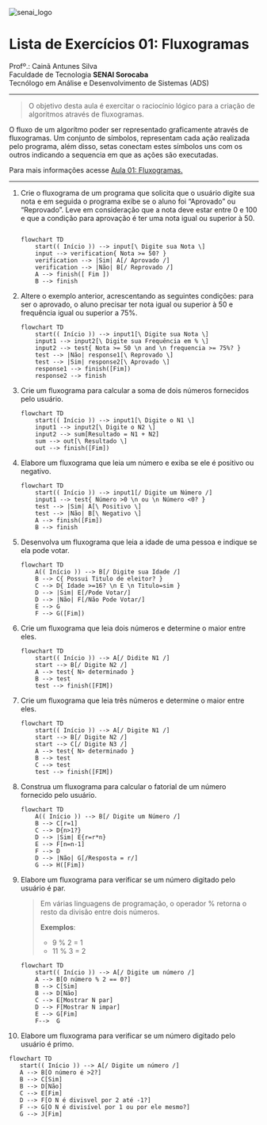 ![senai_logo](https://transparencia.sp.senai.br/Content/img/logo-senai.png)

# Lista de Exercícios 01: Fluxogramas

Profº.: Cainã Antunes Silva  
Faculdade de Tecnologia **SENAI Sorocaba**  
Tecnólogo em Análise e Desenvolvimento de Sistemas (ADS)
___


> O objetivo desta aula é exercitar o raciocínio lógico para a criação de algoritmos através de fluxogramas.  

O fluxo de um algorítmo poder ser representado graficamente através de fluxogramas. Um conjunto de símbolos, representam cada ação realizada pelo programa, além disso, setas conectam estes símbolos uns com os outros indicando a sequencia em que as ações são executadas.

Para mais informações acesse [Aula 01: Fluxogramas.](https://www.notion.so/cainaantunes/Aula-01-Fluxogramas-188bde521b3b80de90f7dbd9407af71e)

***

1. Crie o fluxograma de um programa que solicita que o usuário digite sua nota e em seguida o programa exibe se o aluno foi “Aprovado” ou “Reprovado”. Leve em consideração que a nota deve estar entre 0 e 100 e que a condição para aprovação é ter uma nota igual ou superior à 50.
   
    ```mermaid
   
    flowchart TD
        start(( Início )) --> input[\ Digite sua Nota \]
        input --> verification{ Nota >= 50? }
        verification --> |Sim| A[/ Aprovado /]
        verification --> |Não| B[/ Reprovado /]
        A --> finish([ Fim ])
        B --> finish
    ```
   
2. Altere o exemplo anterior, acrescentando as seguintes condições: para ser o aprovado, o aluno precisar ter nota igual ou superior à 50 e frequência igual ou superior a 75%.
   
   ```mermaid
   flowchart TD
       start(( Início )) --> input1[\ Digite sua Nota \]
       input1 --> input2[\ Digite sua Frequência em % \]
       input2 --> test{ Nota >= 50 \n and \n frequencia >= 75%? }
       test --> |Não| response1[\ Reprovado \]
       test --> |Sim| response2[\ Aprovado \]
       response1 --> finish([Fim])
       response2 --> finish
   ```
   
3. Crie um fluxograma para calcular a soma de dois números fornecidos pelo usuário.
   
   ```mermaid
   flowchart TD
       start(( Início )) --> input1[\ Digite o N1 \]
       input1 --> input2[\ Digite o N2 \]
       input2 --> sum[Resultado = N1 + N2]
       sum --> out[\ Resultado \]
       out --> finish([Fim])
   ```
   
4. Elabore um fluxograma que leia um número e exiba se ele é positivo ou negativo.
   
   ```mermaid
   flowchart TD
       start(( Início )) --> input1[/ Digite um Número /]
       input1 --> test{ Número >0 \n ou \n Número <0? }
       test --> |Sim| A[\ Positivo \]
       test --> |Não| B[\ Negativo \]
       A --> finish([Fim])
       B --> finish
   ```
   
5. Desenvolva um fluxograma que leia a idade de uma pessoa e indique se ela pode votar.
   
   ```mermaid
   flowchart TD
       A(( Início )) --> B[/ Digite sua Idade /]
       B --> C{ Possui Titulo de eleitor? }
       C --> D{ Idade >=16? \n E \n Titulo=sim }
       D --> |Sim| E[/Pode Votar/]
       D --> |Não| F[/Não Pode Votar/]
       E --> G
       F --> G([Fim])
   ```
   
6. Crie um fluxograma que leia dois números e determine o maior entre eles.
   
   ```mermaid
   flowchart TD
       start(( Início )) --> A[/ Didite N1 /]
       start --> B[/ Digite N2 /]
       A --> test{ N> determinado }
       B --> test
       test --> finish([FIM])
   ```
   
7. Crie um fluxograma que leia três números e determine o maior entre eles.
   
   ```mermaid
   flowchart TD
       start(( Início )) --> A[/ Digite N1 /]
       start --> B[/ Digite N2 /]
       start --> C[/ Digite N3 /]
       A --> test{ N> determinado }
       B --> test
       C --> test
       test --> finish([FIM])
   ```
   
8. Construa um fluxograma para calcular o fatorial de um número fornecido pelo usuário.
   
   ```mermaid
   flowchart TD
       A(( Início )) --> B[/ Digite um Número /]
       B --> C[r=1]
       C --> D{n>1?}
       D --> |Sim| E{r=r*n}
       E --> F[n=n-1]
       F --> D
       D --> |Não| G[/Resposta = r/]
       G --> H([Fim])
   ```
   
9. Elabore um fluxograma para verificar se um número digitado pelo usuário é par.
   
   > Em várias linguagens de programação, o operador % retorna o resto da divisão entre dois números.    
   > 
   >**Exemplos**:  
   > - 9 % 2 = 1  
   > - 11 % 3 = 2
   
   ```mermaid
   flowchart TD
       start(( Início )) --> A[/ Digite um número /]
       A --> B[O número % 2 == 0?]
       B --> C[Sim]
       B --> D[Não]
       C --> E[Mostrar N par]
       D --> F[Mostrar N impar]
       E --> G[Fim]
       F-->  G
   ```
   
10. Elabore um fluxograma para verificar se um número digitado pelo usuário é primo.
   
   ```mermaid
   flowchart TD
      start(( Início )) --> A[/ Digite um número /]
      A --> B[O número é >2?]
      B --> C[Sim]
      B --> D[Não]
      C --> E[Fim]
      D --> F[O N é divisvel por 2 até -1?]
      F --> G[O N é divisível por 1 ou por ele mesmo?]
      G --> J[Fim]
   ```